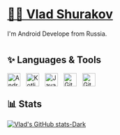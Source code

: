 # [👨‍💻 Vlad Shurakov](https://github.com/VladShurakov)

I'm Android Develope from Russia. 

#

## :sparkles: Languages & Tools

<p align="left"> 
  
  <img align="left" alt="Android" title="Android" width="30px" style="padding-right:10px;" src="https://cdn.jsdelivr.net/gh/devicons/devicon/icons/android/android-plain.svg"/>
  <img align="left" alt="Kotlin" title="Kotlin" width="30px" style="padding-right:10px;" src="https://cdn.jsdelivr.net/gh/devicons/devicon/icons/kotlin/kotlin-original.svg"/>
  <img align="left" alt="Java" title="Java" width="30px" style="padding-right:10px;" src="https://cdn.jsdelivr.net/gh/devicons/devicon/icons/java/java-original.svg"/>
  <img align="left" alt="Git" title="Git" width="30px" style="padding-right:10px;" src="https://cdn.jsdelivr.net/gh/devicons/devicon/icons/git/git-plain.svg"/>
  <img align="left" alt="Git" title="Git" width="30px" src="https://cdn.jsdelivr.net/gh/devicons/devicon/icons/github/github-original.svg"/>
  <br/>
  
</p>

#

## 📊 Stats

[![Vlad's GitHub stats-Dark](https://github-readme-stats.vercel.app/api?username=VladShurakov&show_icons=true&theme=monokai#gh-dark-mode-only)](https://github.com/anuraghazra/github-readme-stats)
